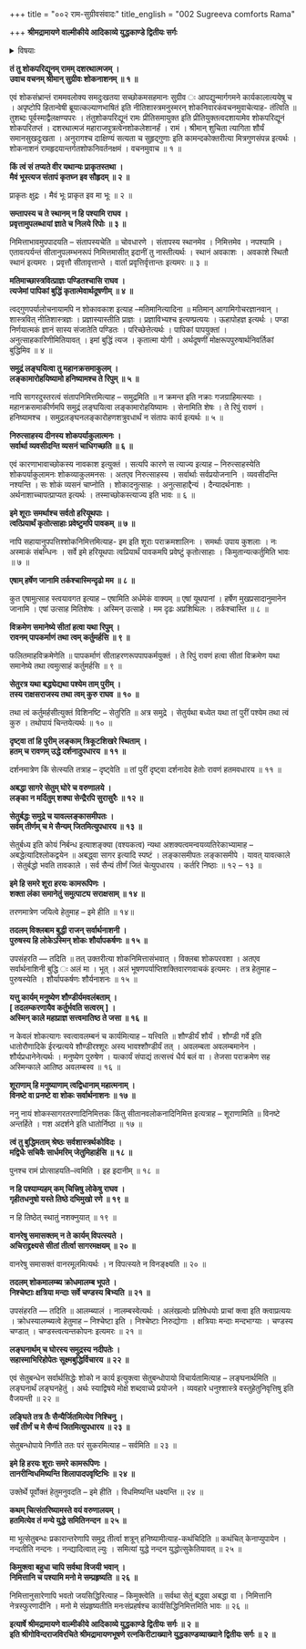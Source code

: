 +++
title = "००२ राम-सुग्रीवसंवादः"
title_english = "002 Sugreeva comforts Rama"

+++
**श्रीमद्रामायणे वाल्मीकीये आदिकाव्ये युद्धकाण्डे द्वितीयः सर्गः**


<details><summary>विषयाः</summary>

सुग्रीवेणरामंप्रति समाश्वासनपूर्वकंमध्ये समुद्रं सेतुबन्धनिर्धारण पूर्वकंतदुपायचिन्तन -प्रार्थना ॥ १ ॥ तथातंप्रति वानरपराक्रमादिप्रशंसनपूर्वकं शुभशकुन निवेदनेनशत्रुजय -निर्धारणोक्तिः ॥ २ ॥

</details>


**तं तु शोकपरिद्यूनम् रामम् दशरथात्मजम् ।  
उवाच वचनम् श्रीमान् सुग्रीवः शोकनाशनम् ॥ १ ॥**

एवं शोकसंभ्रान्तं राममवलोक्य समदुःखतया सच्छोकमसहमानः सुग्रीव ः आपद्युन्मार्गगमने कार्यकालात्ययेषु च । अपृष्टोपि हितान्वेषी ब्रूयात्कल्याणभाषितं इति नीतिशास्त्रमनुस्मरन् शोकनिवारकंवचनमुवाचेत्याह- तंत्विति ॥ तुशब्दः पूर्वस्माद्वैलक्षण्यपरः । तंतुशोकपरिद्यूनं रामः प्रीतिसमायुक्त इति प्रीतियुक्तत्वदशायामेव शोकपरिद्यूनं शोकपरितप्तं । दशरथात्मजं महाराजपुत्रत्वेनशोकलेशानर्हं । रामं । श्रीमान् शुचिता त्यागिता शौर्यं समानसुखदुःखता । अनुरागश्च दाक्षिण्यं सत्यता च सुहृद्गुणाः इति कामन्दकोक्तरीत्या मित्रगुणसंपन्न इत्यर्थः । शोकनाशनं रामहृदयान्तर्गतशोफनिवर्तनक्षमं । वचनमुवाच ॥ १ ॥

**किं त्वं सं तप्यते वीर यथान्यः प्राकृतस्तथा ।  
मैवं भूस्त्यज संतापं कृतघ्न इव सौहृदम् ॥ २ ॥**

प्राकृतः क्षुद्रः । मैवं भूः प्राकृत इव मा भूः ॥ २ ॥



**सम्तापस्य च ते स्थानम् न हि पश्यामि राघव ।  
प्रवृत्तामुपलब्धायां ज्ञाते च निलये रिपोः ॥ ३ ॥**

निमित्ताभावमुपपादयति – संतापस्यचेति ॥ चोवधारणे । संतापस्य स्थानमेव । निमित्तमेव । नपश्यामि । एतावत्पर्यन्तं सीतानुपलम्भनरूपं निमित्तमासीत् इदानीं तु नास्तीत्यर्थः । स्थानं अवकाशः । अवकाशे स्थितौ स्थानं इत्यमरः । प्रवृत्तौ सीतावृत्तान्ते । वार्ता प्रवृत्तिर्वृत्तान्तः इत्यमरः ॥ ३ ॥



**मतिमाच्छास्त्रवित्प्राज्ञः पण्डितश्चासि राघव ।  
त्यजेमां पापिकां बुद्धिं कृतात्मेवार्थदूषणीम् ॥ ४ ॥**

त्वद्गुणपर्यालोचनायामपि न शोकावकाश इत्याह –मतिमानित्यादिना ॥ मतिमान् आगामिगोचरज्ञानवान् । शास्त्रवित् नीतिशास्त्रज्ञः । प्रज्ञास्यास्तीति प्राज्ञः । प्रज्ञाविभ्यश्च इत्यण्प्रत्ययः । ऊहापोहज्ञ इत्यर्थः । पण्डा निर्णयात्मकं ज्ञानं सास्य संजातेति पण्डितः । परिच्छेत्तेत्यर्थः । पापिकां पापयुक्तां । अनुत्साहकारिणीमितियावत् । इमां बुद्धिं त्यज । कृतात्मा योगी । अर्थदूषणीं मोक्षरूपपुरुषार्थनिवर्तिकां बुद्धिमिव ॥ ४ ॥



**समुद्रं लङ्घयित्वा तु महानक्रसमाकुलम् ।  
लङ्कामारोहयिष्यामो हनिष्यामश्च ते रिपुम् ॥ ५ ॥**

नापि सागरदुस्तरत्वं संतापनिमित्तमित्याह – समुद्रमिति ॥ न क्रमन्त इति नक्राः गजग्राहिमत्स्याः । महानक्रसमाकीर्णमपि समुद्रं लङ्घयित्वा लङ्कामारोहयिष्यामः । सेनामिति शेषः । ते रिपुं रावणं । हनिष्यामश्च । समुद्रलङ्घनलङ्कारोहणशत्रुवधार्थं न संतापः कार्य इत्यर्थः ॥ ५ ॥



**निरुत्साहस्य दीनस्य शोकपर्याकुलात्मनः ।  
सर्वार्था व्यवसीदन्ति व्यसनं चाधिगच्छति ॥ ६ ॥**

एवं कारणाभावाच्छोकस्य नावकाश इत्युक्तं । सत्यपि कारणे स त्याज्य इत्याह – निरुत्साहस्येति शोकपर्याकुलामनः शोकव्याकुलमनसः । अतएव निरुत्साहस्य । सर्वार्थाः सर्वप्रयोजनानि । व्यवसीदन्ति नश्यन्ति । सः शोकं व्यसनं चाप्नोति । शोकादनुत्साहः । अनुत्साहाद्दैन्यं । दैन्यादर्थनाशः । अर्थनाशाच्चापत्प्राप्यत इत्यर्थः । तस्माच्छोकस्त्याज्य इति भावः ॥ ६ ॥



**इमे शूराः समर्थाश्च सर्वतो हरियूथपाः ।  
त्वत्प्रियार्थं कृतोत्साहाः प्रवेष्टुमपि पावकम् ॥ ७ ॥**

नापि सहायानुपपत्तिश्शोकनिमित्तमित्याह- इम इति शूराः पराक्रमशालिनः । समर्थाः उपाय कुशलाः । नः अस्माकं संबन्धिनः । सर्वे इमे हरियूथपाः त्वप्रियार्थं पावकमपि प्रवेष्टुं कृतोत्साहाः । किमुतान्यत्कर्तुमिति भावः ॥ ७ ॥



**एषाम् हर्षेण जानामि तर्कश्चास्मिन्दृढो मम ॥ ८ ॥**

कुत एषामुत्साह स्त्वयावगत इत्याह – एषामिति अर्धमेकं वाक्यम् ॥ एषां यूथपानां । हर्षेण मुखप्रसादानुमानेन जानामि । एषां उत्साह मितिशेषः । अस्मिन् उत्साहे । मम दृढः अप्रशिथिलः । तर्कश्चास्ति ॥ ८ ॥

**विक्रमेण समानेष्ये सीतां हत्वा यथा रिपुम् ।  
रावनम् पापकर्माणं तथा त्वम् कर्तुमर्हसि ॥ ९ ॥**

फलितमाहविक्रमेणेति ॥ पापकर्माणं सीताहरणरूपपापकर्मयुक्तं । ते रिपुं रावणं हत्वा सीतां विक्रमेण यथा समानेष्ये तथा त्वमुत्साहं कर्तुमर्हसि ॥ ९ ॥



**सेतुरत्र यथा बद्ध्येद्यथा पश्येम ताम् पुरीम् ।  
तस्य राक्षसराजस्य तथा त्वम् कुरु राघव ॥ १० ॥**

तथा त्वं कर्तुमर्हसीत्युक्तं विशिनष्टि – सेतुरिति ॥ अत्र समुद्रे । सेतुर्यथा बध्येत यथा तां पुरीं पश्येम तथा त्वं कुरु । तथोपायं चिन्तयेत्यर्थः ॥ १० ॥



**दृष्ट्वा तां हि पुरीम् लङ्काम् त्रिकूटशिखरे स्थिताम् ।  
हतम् च रावणम् उद्धे दर्शनादुपधारय ॥ ११ ॥**

दर्शनमात्रेण किं सेत्स्यति तत्राह – दृष्ट्वेति ॥ तां पुरीं दृष्ट्वा दर्शनादेव हेतोः रावणं हतमवधारय ॥ ११ ॥



**अबद्धा सागरे सेतुम् घोरे च वरुणालये ।  
लङ्का न मर्दितुम् शक्या सेन्द्रैरपि सुरासुरैः ॥ १२ ॥**



**सेतुर्बद्धः समुद्रे च यावल्लङ्कासमीपतः ।  
सर्वम् तीर्णम् च मे सैन्यम् जितमित्युपधारय ॥ १३ ॥**

सेतुर्बध्य इति कोयं निर्बन्ध इत्याशङ्क्या (वश्यकत्व) न्यथा अशक्यत्वमन्वयव्यतिरेकाभ्यामाह – अबद्धेत्यादिश्लोकद्वयेन ॥ अबद्ध्वा सागर इत्यादि स्पष्टं । लङ्कासमीपतः लङ्कासमीपे । यावत् यावत्काले । सेतुर्बद्धो भवति तावकाले । सर्व सैन्यं तीर्णं जितं चेत्युपधारय । कर्तरि निष्ठाः ॥ १२ – १३ ॥



**इमे हि समरे शूरा हरयः कामरूपिणः ।  
शक्ता लंका समानेतुं समुत्पाट्य सराक्षसाम् ॥ १४ ॥**

तरणमात्रेण जयित्वे हेतुमाह – इमे हीति ॥ १४॥



**तदलम् विक्लबाम बुद्धी राजन् सर्वार्थनाशनी ।  
पुरुषस्य हि लोकेऽस्मिन् शोकः शौर्यापकर्षणः ॥ १५ ॥**

उपसंहरति — तदिति ॥ तत् उक्तरीत्या शोकनिमित्तासंभवात् । विक्लबा शोकपरवशा । अतएव सर्वार्थनाशिनी बुद्धि ः अलं मा । भूत् । अलं भूषणपर्याप्तिशक्तिवारणवाचकं इत्यमरः । तत्र हेतुमाह – पुरुषस्येति । शौर्यापकर्षणः शौर्यनाशनः ॥ १५ ॥



**यत्तु कार्यम् मनुष्येण शौण्डीर्यमवलंबताम् ।  
\[ तदलम्करणायैव कर्तुर्भवति सत्वरम् \] ।  
अस्मिन् काले महाप्राज्ञ सत्त्वमातिष्ठ ते जसा ॥ १६ ॥**

न केवलं शोकत्यागः स्वत्वावलम्बनं च कार्यमित्याह – यत्त्विति ॥ शौण्डीर्यं शौर्यं । शौण्डी गर्वे इति धातोरौणादिके ईरन्प्रत्यये शौण्डीरश्शूरः अस्य भावश्शौण्डीर्यं तत् । अवलम्बता अवलम्बमानेन । शौर्यप्रधानेनेत्यर्थः । मनुष्येण पुरुषेण । यत्कार्यं संपाद्यं तत्सत्त्वं धैर्य बलं वा । तेजसा पराक्रमेण सह अस्मिन्काले आतिष्ठ अवलम्बस्व ॥ १६ ॥



**शूराणाम् हि मनुष्याणाम् त्वद्विधानाम् महात्मनाम् ।  
विनष्टे वा प्रनष्टे वा शोकः सर्वार्थनाशनः ॥ १७ ॥**

ननु नायं शोकस्सागरतरणादिनिमित्तकः किंतु सीतानवलोकनादिनिमित्त इत्यत्राह – शूराणामिति ॥ विनष्टे अन्तर्हिते । णश अदर्शने इति धातोर्निष्ठा ॥ १७ ॥



**त्वं तु बुद्धिमताम् श्रेष्ठः सर्वशास्त्रर्थकोविदः ।  
मद्विधैः सचिवैः सार्धमरिम् जेतुमिहार्हसि ॥ १८ ॥**

पुनश्च रामं प्रोत्साहयति–त्वमिति । इह इदानीम् ॥ १८ ॥



**न हि पश्याम्यहम् कम् चित्त्रिषु लोकेषु राघव ।  
गृहीतधनुषो यस्ते तिष्ठे दभिमुखो रणे ॥ १९ ॥**

न हि तिष्ठेत् स्थातुं नशक्नुयात् ॥ १९ ॥



**वानरेषु समासक्तम् न ते कार्यम् विपत्स्यते ।  
अचिराद्द्रक्ष्यसे सीतां तीर्त्वा सागरमक्षयम् ॥ २० ॥**

वानरेषु समासक्तं वानरमूलमित्यर्थः । न विपत्स्यते न विनङ्क्ष्यति ॥ २० ॥



**तदलम् शोकमालम्ब्य क्रोधमालम्ब भूपते ।  
निश्चेष्टाः क्षत्रिया मन्दाः सर्वे चण्डस्य बिभ्यति ॥ २१ ॥**

उपसंहरति — तदिति ॥ आलम्ब्यालं । नालम्बस्वेत्यर्थः । अलंखल्वोः प्रतिषेधयोः प्राचां क्त्वा इति क्त्वाप्रत्ययः । क्रोधस्यालम्ब्यत्वे हेतुमाह – निश्चेष्टा इति । निश्चेष्टाः निरुद्योगाः । क्षत्रियाः मन्दाः मन्दभाग्याः । चण्डस्य चण्डात् । चण्डस्त्वत्यन्तकोपनः इत्यमरः ॥ २१ ॥



**लङ्घनार्थम् च घोरस्य समुद्रस्य नदीपतेः ।  
सहास्माभिरिहोपेतः सूक्ष्मबुद्धिर्विचारय ॥ २२ ॥**

एवं सेतुबन्धेन सर्वार्थसिद्धेः शोको न कार्य इत्युक्त्वा सेतुबन्धोपायो विचार्यतामित्याह – लङ्घनार्थमिति ॥ लङ्घनार्थं लङ्घनहेतुं । अर्थः स्याद्विषये मोक्षे शब्दवाच्ये प्रयोजने । व्यवहारे धनुश्शास्त्रे वस्तुहेतुनिवृत्तिषु इति वैजयन्ती ॥ २२ ॥



**लङ्घिते तत्र तैः सैन्यैर्जितमित्येव निश्चिनु ।  
सर्वं तीर्णं च मे सैन्यं जितमित्युपधारय ॥ २३ ॥**

सेतुबन्धोपाये निर्णीते ततः परं सुकरमित्याह – सर्वमिति ॥ २३ ॥



**इमे हि हरयः शूराः समरे कामरूपिणः ।  
तानरीन्विधमिष्यन्ति शिलापादपवृष्टिभिः ॥ २४ ॥**

उक्तेर्थे पूर्वोक्तं हेतुमनुवदति – इमे हीति । विधमिष्यन्ति धक्ष्यन्ति ॥ २४ ॥



**कथम् चित्संतरिष्यामस्ते वयं वरुणालयम् ।  
हतमित्येव तं मन्ये युद्धे समितिनन्दन ॥ २५ ॥**

मा भूत्सेतुबन्धः प्रकारान्तरेणापि समुद्र तीर्त्वा शत्रून् हनिष्यामीत्याह-कथंचिदिति ॥ कथंचित् केनाप्युपायेन । नन्दतीति नन्दनः । नन्द्यादित्वात् ल्युः । समित्यां युद्धे नन्दन युद्धोत्सुकेतियावत् ॥ २५ ॥



**किमुक्त्वा बहुधा चापि सर्वथा विजयी भवान् ।  
निमित्तानि च पश्यामि मनो मे सम्प्रहृष्यति ॥ २६ ॥**

निमित्तानुसारेणापि भवतो जयसिद्धिरित्याह – किमुक्त्वेति ॥ सर्वथा सेतुं बद्ध्वा अबद्धा वा । निमित्तानि नेत्रस्फुरणादीनि । मनो मे संप्रहृष्यतीति मनःसंप्रहर्षश्च कार्यसिद्धिनिमित्तमिति भावः ॥ २६ ॥

**इत्यार्षे श्रीमद्रामायणे वाल्मीकीये आदिकाव्ये युद्धकाण्डे द्वितीयः सर्गः ॥ २ ॥  
इति श्रीगोविन्दराजविरचिते श्रीमद्रामायणभूषणे रत्नकिरीटाख्याने युद्धकाण्डव्याख्याने द्वितीयः सर्गः ॥ २ ॥**
